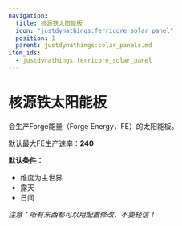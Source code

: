```yaml
---
navigation:
  title: 核源铁太阳能板
  icon: "justdynathings:ferricore_solar_panel"
  position: 1
  parent: justdynathings:solar_panels.md
item_ids:
  - justdynathings:ferricore_solar_panel
---
```


# 核源铁太阳能板

会生产Forge能量（Forge Energy，FE）的太阳能板。

默认最大FE生产速率：**240**

**默认条件：**

- 维度为主世界
- 露天
- 日间

<BlockImage id="justdynathings:ferricore_solar_panel" scale="4.0"/>

<Recipe id="justdynathings:ferricore_solar_panel" />

*注意：所有东西都可以用配置修改，不要轻信！*
